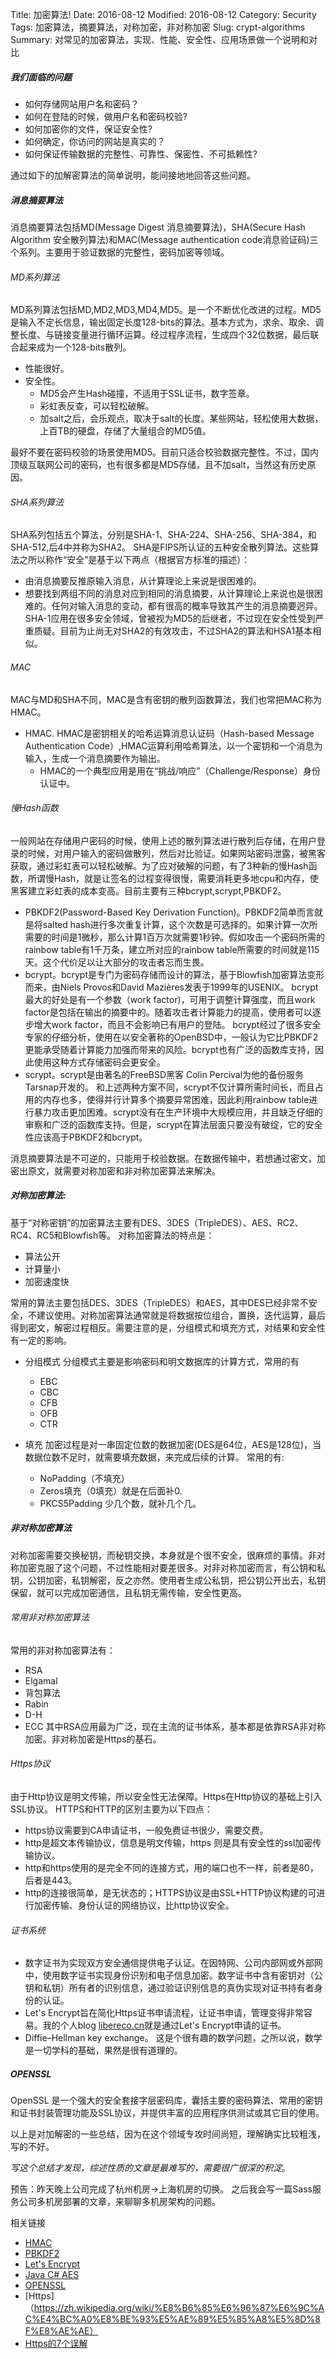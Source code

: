 Title: 加密算法!
Date: 2016-08-12
Modified: 2016-08-12
Category: Security
Tags: 加密算法，摘要算法，对称加密，非对称加密
Slug: crypt-algorithms
Summary: 对常见的加密算法，实现、性能、安全性、应用场景做一个说明和对比

##### 我们面临的问题
- 如何存储网站用户名和密码？
- 如何在登陆的时候，做用户名和密码校验?
- 如何加密你的文件，保证安全性?
- 如何确定，你访问的网站是真实的？
- 如何保证传输数据的完整性、可靠性、保密性、不可抵赖性?

通过如下的加解密算法的简单说明，能间接地地回答这些问题。

##### 消息摘要算法
消息摘要算法包括MD(Message Digest 消息摘要算法)，SHA(Secure Hash Algorithm 安全散列算法)和MAC(Message authentication code消息验证码)三个系列。主要用于验证数据的完整性，密码加密等领域。
###### MD系列算法 
MD系列算法包括MD,MD2,MD3,MD4,MD5。是一个不断优化改进的过程。MD5是输入不定长信息，输出固定长度128-bits的算法。基本方式为，求余、取余、调整长度、与链接变量进行循环运算。经过程序流程，生成四个32位数据，最后联合起来成为一个128-bits散列。

- 性能很好。
- 安全性。
	- MD5会产生Hash碰撞，不适用于SSL证书，数字签章。
    - 彩虹表反查，可以轻松破解。
    - 加salt之后，会乐观点，取决于salt的长度。某些网站，轻松使用大数据，上百TB的硬盘，存储了大量组合的MD5值。
    
最好不要在密码校验的场景使用MD5。目前只适合校验数据完整性。不过，国内顶级互联网公司的密码，也有很多都是MD5存储，且不加salt，当然这有历史原因。

###### SHA系列算法
SHA系列包括五个算法，分别是SHA-1、SHA-224、SHA-256、SHA-384，和SHA-512,后4中并称为SHA2。
SHA是FIPS所认证的五种安全散列算法。这些算法之所以称作“安全”是基于以下两点（根据官方标准的描述）：

- 由消息摘要反推原输入消息，从计算理论上来说是很困难的。
- 想要找到两组不同的消息对应到相同的消息摘要，从计算理论上来说也是很困难的。任何对输入消息的变动，都有很高的概率导致其产生的消息摘要迥异。
SHA-1应用在很多安全领域，曾被视为MD5的后继者，不过现在安全性受到严重质疑。目前为止尚无对SHA2的有效攻击，不过SHA2的算法和HSA1基本相似。

###### MAC
MAC与MD和SHA不同，MAC是含有密钥的散列函数算法，我们也常把MAC称为HMAC。

- HMAC. HMAC是密钥相关的哈希运算消息认证码（Hash-based Message Authentication Code）,HMAC运算利用哈希算法，以一个密钥和一个消息为输入，生成一个消息摘要作为输出。
	- HMAC的一个典型应用是用在“挑战/响应”（Challenge/Response）身份认证中。
  

###### 慢Hash函数
一般网站在存储用户密码的时候，使用上述的散列算法进行散列后存储，在用户登录的时候，对用户输入的密码做散列，然后对比验证。如果网站密码泄露，被黑客获取，通过彩虹表可以轻松破解。为了应对破解的问题，有了3种新的慢Hash函数，所谓慢Hash，就是让签名的过程变得很慢，需要消耗更多地cpu和内存，使黑客建立彩虹表的成本变高。目前主要有三种bcrypt,scrypt,PBKDF2。

- PBKDF2(Password-Based Key Derivation Function)。PBKDF2简单而言就是将salted hash进行多次重复计算，这个次数是可选择的。如果计算一次所需要的时间是1微秒，那么计算1百万次就需要1秒钟。假如攻击一个密码所需的rainbow table有1千万条，建立所对应的rainbow table所需要的时间就是115天。这个代价足以让大部分的攻击者忘而生畏。
- bcrypt。bcrypt是专门为密码存储而设计的算法，基于Blowfish加密算法变形而来，由Niels Provos和David Mazières发表于1999年的USENIX。
bcrypt最大的好处是有一个参数（work factor)，可用于调整计算强度，而且work factor是包括在输出的摘要中的。随着攻击者计算能力的提高，使用者可以逐步增大work factor，而且不会影响已有用户的登陆。
bcrypt经过了很多安全专家的仔细分析，使用在以安全著称的OpenBSD中，一般认为它比PBKDF2更能承受随着计算能力加强而带来的风险。bcrypt也有广泛的函数库支持，因此使用这种方式存储密码会更安全。
- scrypt。scrypt是由著名的FreeBSD黑客 Colin Percival为他的备份服务 Tarsnap开发的。
和上述两种方案不同，scrypt不仅计算所需时间长，而且占用的内存也多，使得并行计算多个摘要异常困难，因此利用rainbow table进行暴力攻击更加困难。scrypt没有在生产环境中大规模应用，并且缺乏仔细的审察和广泛的函数库支持。但是，scrypt在算法层面只要没有破绽，它的安全性应该高于PBKDF2和bcrypt。

消息摘要算法是不可逆的，只能用于校验数据。在数据传输中，若想通过密文，加密出原文，就需要对称加密和非对称加密算法来解决。

##### 对称加密算法:
基于“对称密钥”的加密算法主要有DES、3DES（TripleDES）、AES、RC2、RC4、RC5和Blowfish等。
对称加密算法的特点是：

- 算法公开
- 计算量小
- 加密速度快

常用的算法主要包括DES、3DES（TripleDES）和AES，其中DES已经非常不安全，不建议使用。对称加密算法通常就是将数据按位组合，置换，迭代运算，最后得到密文，解密过程相反。需要注意的是，分组模式和填充方式，对结果和安全性有一定的影响。

- 分组模式 分组模式主要是影响密码和明文数据库的计算方式，常用的有

	-  EBC
	-  CBC
	-  CFB
	-  OFB
	-  CTR
	
- 填充 加密过程是对一串固定位数的数据加密(DES是64位，AES是128位)，当数据位数不足时，就需要填充数据，来完成后续的计算。 常用的有:

	- NoPadding（不填充）
	- Zeros填充（0填充）就是在后面补0.
	- PKCS5Padding 少几个数，就补几个几。
	
##### 非对称加密算法
对称加密需要交换秘钥，而秘钥交换，本身就是个很不安全，很麻烦的事情。非对称加密克服了这个问题，不过性能相对要差很多。对非对称加密而言，有公钥和私钥，公钥加密，私钥解密，反之亦然。使用者生成公私钥，把公钥公开出去，私钥保留，就可以完成加密通信，且私钥无需传输，安全性更高。
###### 常用非对称加密算法
常用的非对称加密算法有：

- RSA
- Elgamal
- 背包算法
- Rabin
- D-H
- ECC
其中RSA应用最为广泛，现在主流的证书体系，基本都是依靠RSA非对称加密。非对称加密是Https的基石。

###### Https协议
由于Http协议是明文传输，所以安全性无法保障。Https在Http协议的基础上引入SSL协议。
HTTPS和HTTP的区别主要为以下四点：

- https协议需要到CA申请证书，一般免费证书很少，需要交费。
- http是超文本传输协议，信息是明文传输，https 则是具有安全性的ssl加密传输协议。
- http和https使用的是完全不同的连接方式，用的端口也不一样，前者是80，后者是443。
- http的连接很简单，是无状态的；HTTPS协议是由SSL+HTTP协议构建的可进行加密传输、身份认证的网络协议，比http协议安全。

###### 证书系统
- 数字证书为实现双方安全通信提供电子认证。在因特网、公司内部网或外部网中，使用数字证书实现身份识别和电子信息加密。数字证书中含有密钥对（公钥和私钥）所有者的识别信息，通过验证识别信息的真伪实现对证书持有者身份的认证。
-  Let's Encrypt旨在简化Https证书申请流程，让证书申请，管理变得非常容易。我的个人blog [libereco.cn](https://libereco.cn)就是通过Let's Encrypt申请的证书。
- Diffie–Hellman key exchange。 这是个很有趣的数学问题，之所以说，数学是一切学科的基础，果然是很有道理的。

##### OPENSSL
OpenSSL 是一个强大的安全套接字层密码库，囊括主要的密码算法、常用的密钥和证书封装管理功能及SSL协议，并提供丰富的应用程序供测试或其它目的使用。

以上是对加解密的一些总结，因为在这个领域专攻时间尚短，理解确实比较粗浅，写的不好。

*写这个总结才发现，综述性质的文章是最难写的，需要很广很深的积淀*。

预告：昨天晚上公司完成了杭州机房->上海机房的切换。 之后我会写一篇Sass服务公司多机房部署的文章，来聊聊多机房架构的问题。

相关链接

- [HMAC](http://en.wikipedia.org/wiki/Hash-based_message_authentication_code)
- [PBKDF2](http://en.wikipedia.org/wiki/PBKDF2)
- [Let's Encrypt](https://letsencrypt.org/)
- [Java C# AES ](https://zenu.wordpress.com/2011/09/21/aes-128bit-cross-platform-java-and-c-encryption-compatibility/)
- [OPENSSL](https://www.openssl.org/)
- [Https]（https://zh.wikipedia.org/wiki/%E8%B6%85%E6%96%87%E6%9C%AC%E4%BC%A0%E8%BE%93%E5%AE%89%E5%85%A8%E5%8D%8F%E8%AE%AE）
- [Https的7个误解](http://www.ruanyifeng.com/blog/2011/02/seven_myths_about_https.html)